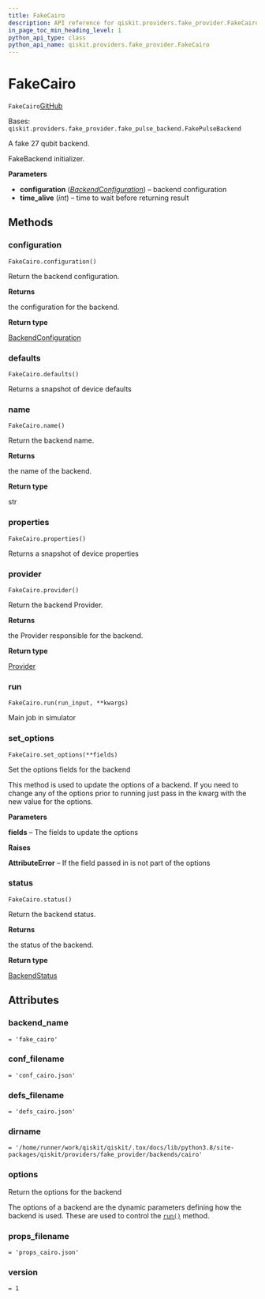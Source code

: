 ```yaml
---
title: FakeCairo
description: API reference for qiskit.providers.fake_provider.FakeCairo
in_page_toc_min_heading_level: 1
python_api_type: class
python_api_name: qiskit.providers.fake_provider.FakeCairo
---
```


# FakeCairo

<span id="qiskit.providers.fake_provider.FakeCairo" />

`FakeCairo`[GitHub](https://github.com/qiskit/qiskit/tree/stable/0.20/qiskit/providers/fake_provider/backends/cairo/fake_cairo.py "view source code")

Bases: `qiskit.providers.fake_provider.fake_pulse_backend.FakePulseBackend`

A fake 27 qubit backend.

FakeBackend initializer.

**Parameters**

*   **configuration** ([*BackendConfiguration*](qiskit.providers.models.BackendConfiguration "qiskit.providers.models.BackendConfiguration")) – backend configuration
*   **time\_alive** (*int*) – time to wait before returning result

## Methods

### configuration

<span id="qiskit.providers.fake_provider.FakeCairo.configuration" />

`FakeCairo.configuration()`

Return the backend configuration.

**Returns**

the configuration for the backend.

**Return type**

[BackendConfiguration](qiskit.providers.models.BackendConfiguration "qiskit.providers.models.BackendConfiguration")

### defaults

<span id="qiskit.providers.fake_provider.FakeCairo.defaults" />

`FakeCairo.defaults()`

Returns a snapshot of device defaults

### name

<span id="qiskit.providers.fake_provider.FakeCairo.name" />

`FakeCairo.name()`

Return the backend name.

**Returns**

the name of the backend.

**Return type**

str

### properties

<span id="qiskit.providers.fake_provider.FakeCairo.properties" />

`FakeCairo.properties()`

Returns a snapshot of device properties

### provider

<span id="qiskit.providers.fake_provider.FakeCairo.provider" />

`FakeCairo.provider()`

Return the backend Provider.

**Returns**

the Provider responsible for the backend.

**Return type**

[Provider](qiskit.providers.Provider "qiskit.providers.Provider")

### run

<span id="qiskit.providers.fake_provider.FakeCairo.run" />

`FakeCairo.run(run_input, **kwargs)`

Main job in simulator

### set\_options

<span id="qiskit.providers.fake_provider.FakeCairo.set_options" />

`FakeCairo.set_options(**fields)`

Set the options fields for the backend

This method is used to update the options of a backend. If you need to change any of the options prior to running just pass in the kwarg with the new value for the options.

**Parameters**

**fields** – The fields to update the options

**Raises**

**AttributeError** – If the field passed in is not part of the options

### status

<span id="qiskit.providers.fake_provider.FakeCairo.status" />

`FakeCairo.status()`

Return the backend status.

**Returns**

the status of the backend.

**Return type**

[BackendStatus](qiskit.providers.models.BackendStatus "qiskit.providers.models.BackendStatus")

## Attributes

<span id="qiskit.providers.fake_provider.FakeCairo.backend_name" />

### backend\_name

`= 'fake_cairo'`

<span id="qiskit.providers.fake_provider.FakeCairo.conf_filename" />

### conf\_filename

`= 'conf_cairo.json'`

<span id="qiskit.providers.fake_provider.FakeCairo.defs_filename" />

### defs\_filename

`= 'defs_cairo.json'`

<span id="qiskit.providers.fake_provider.FakeCairo.dirname" />

### dirname

`= '/home/runner/work/qiskit/qiskit/.tox/docs/lib/python3.8/site-packages/qiskit/providers/fake_provider/backends/cairo'`

<span id="qiskit.providers.fake_provider.FakeCairo.options" />

### options

Return the options for the backend

The options of a backend are the dynamic parameters defining how the backend is used. These are used to control the [`run()`](qiskit.providers.fake_provider.FakeCairo#run "qiskit.providers.fake_provider.FakeCairo.run") method.

<span id="qiskit.providers.fake_provider.FakeCairo.props_filename" />

### props\_filename

`= 'props_cairo.json'`

<span id="qiskit.providers.fake_provider.FakeCairo.version" />

### version

`= 1`

